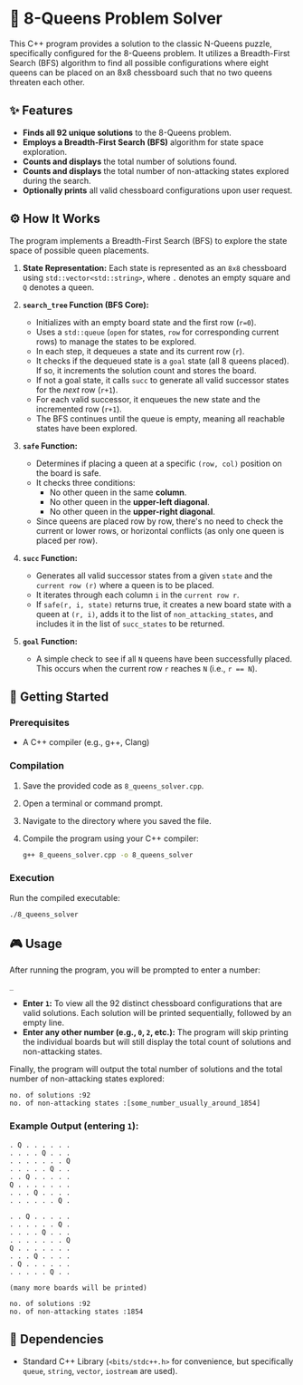 # 👑 8-Queens Problem Solver

This C++ program provides a solution to the classic N-Queens puzzle, specifically configured for the 8-Queens problem. It utilizes a Breadth-First Search (BFS) algorithm to find all possible configurations where eight queens can be placed on an 8x8 chessboard such that no two queens threaten each other.

## ✨ Features

*   **Finds all 92 unique solutions** to the 8-Queens problem.
*   **Employs a Breadth-First Search (BFS)** algorithm for state space exploration.
*   **Counts and displays** the total number of solutions found.
*   **Counts and displays** the total number of non-attacking states explored during the search.
*   **Optionally prints** all valid chessboard configurations upon user request.

## ⚙️ How It Works

The program implements a Breadth-First Search (BFS) to explore the state space of possible queen placements.

1.  **State Representation:** Each state is represented as an `8x8` chessboard using `std::vector<std::string>`, where `.` denotes an empty square and `Q` denotes a queen.

2.  **`search_tree` Function (BFS Core):**
    *   Initializes with an empty board state and the first row (`r=0`).
    *   Uses a `std::queue` (`open` for states, `row` for corresponding current rows) to manage the states to be explored.
    *   In each step, it dequeues a state and its current row (`r`).
    *   It checks if the dequeued state is a `goal` state (all 8 queens placed). If so, it increments the solution count and stores the board.
    *   If not a goal state, it calls `succ` to generate all valid successor states for the *next* row (`r+1`).
    *   For each valid successor, it enqueues the new state and the incremented row (`r+1`).
    *   The BFS continues until the queue is empty, meaning all reachable states have been explored.

3.  **`safe` Function:**
    *   Determines if placing a queen at a specific `(row, col)` position on the board is safe.
    *   It checks three conditions:
        *   No other queen in the same **column**.
        *   No other queen in the **upper-left diagonal**.
        *   No other queen in the **upper-right diagonal**.
    *   Since queens are placed row by row, there's no need to check the current or lower rows, or horizontal conflicts (as only one queen is placed per row).

4.  **`succ` Function:**
    *   Generates all valid successor states from a given `state` and the `current row (r)` where a queen is to be placed.
    *   It iterates through each column `i` in the `current row r`.
    *   If `safe(r, i, state)` returns true, it creates a new board state with a queen at `(r, i)`, adds it to the list of `non_attacking_states`, and includes it in the list of `succ_states` to be returned.

5.  **`goal` Function:**
    *   A simple check to see if all `N` queens have been successfully placed. This occurs when the current row `r` reaches `N` (i.e., `r == N`).

## 🚀 Getting Started

### Prerequisites

*   A C++ compiler (e.g., g++, Clang)

### Compilation

1.  Save the provided code as `8_queens_solver.cpp`.
2.  Open a terminal or command prompt.
3.  Navigate to the directory where you saved the file.
4.  Compile the program using your C++ compiler:

    ```bash
    g++ 8_queens_solver.cpp -o 8_queens_solver
    ```

### Execution

Run the compiled executable:

```bash
./8_queens_solver
```

## 🎮 Usage

After running the program, you will be prompted to enter a number:

```
_
```

*   **Enter `1`:** To view all the 92 distinct chessboard configurations that are valid solutions. Each solution will be printed sequentially, followed by an empty line.
*   **Enter any other number (e.g., `0`, `2`, etc.):** The program will skip printing the individual boards but will still display the total count of solutions and non-attacking states.

Finally, the program will output the total number of solutions and the total number of non-attacking states explored:

```
no. of solutions :92
no. of non-attacking states :[some_number_usually_around_1854]
```

### Example Output (entering `1`):

```
. Q . . . . . .
. . . . Q . . .
. . . . . . . Q
. . . . . Q . .
. . Q . . . . .
Q . . . . . . .
. . . Q . . . .
. . . . . . Q .

. . Q . . . . .
. . . . . . Q .
. . . . Q . . .
. . . . . . . Q
Q . . . . . . .
. . . Q . . . .
. Q . . . . . .
. . . . . Q . .

(many more boards will be printed)

no. of solutions :92
no. of non-attacking states :1854
```

## 📖 Dependencies

*   Standard C++ Library (`<bits/stdc++.h>` for convenience, but specifically `queue`, `string`, `vector`, `iostream` are used).
